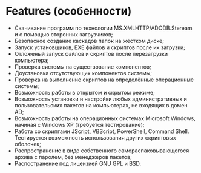 # Features (особенности)

- Скачивание программ по технологии MS.XMLHTTP/ADODB.Steream и с помощью сторонних загрузчиков;
- Безопасное создание каскадов папок на жёстком диске;
- Запуск установщиков, EXE файлов и скриптов после их загрузки;
- Отложеный запуск файлов и скриптов после перезагрузки компьютера;
- Проверка системы на существование компонентов;
- Доустановка отсутствующих компонентов системы;
- Проверка на выполнение скриптов на определённые операционные системы;
- Возможность работы в открытом и скрытом режиме;
- Возможность установки и настройки любых административных и пользовательских пакетов на компьютерах, не входящих в домен AD;
- Возможность работы на операционных системах Microsoft Windows, начиная с Windows XP (требуется тестирование);
- Работа со скриптами JScript, VBScript, PowerShell, Command Shell. Тестируется возможность использования других скриптовых оболочек;
- Распространение в виде собственного самораспаковывающегося архива с паролем, без менеджеров пакетов;
- Распостранение под лицензией GNU GPL и BSD.